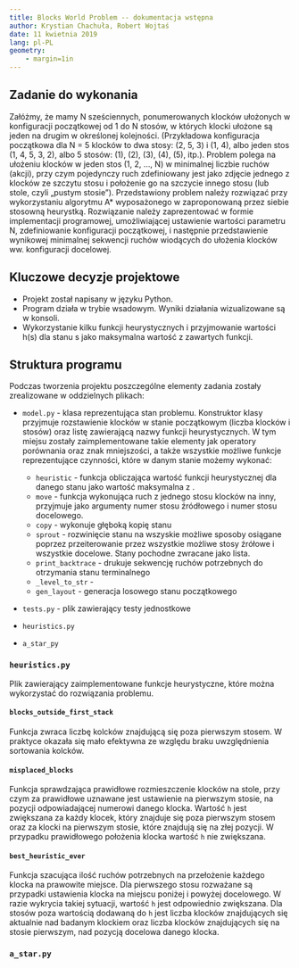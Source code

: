 ```yaml
---
title: Blocks World Problem -- dokumentacja wstępna
author: Krystian Chachuła, Robert Wojtaś
date: 11 kwietnia 2019
lang: pl-PL
geometry:
    - margin=1in
---
```

## Zadanie do wykonania

Załóżmy, że mamy N sześciennych, ponumerowanych klocków ułożonych w konfiguracji początkowej od 1 do N stosów, w których klocki ułożone są jeden na drugim w określonej kolejności. 
(Przykładowa konfiguracja początkowa dla N = 5 klocków to dwa stosy: (2, 5, 3) i (1, 4), albo jeden stos (1, 4, 5, 3, 2), albo 5 stosów: (1), (2), (3), (4), (5), itp.). 
Problem polega na ułożeniu klocków w jeden stos (1, 2, …, N) w minimalnej liczbie ruchów (akcji), przy czym pojedynczy ruch zdefiniowany jest jako zdjęcie jednego z klocków ze szczytu 
stosu i położenie go na szczycie innego stosu (lub stole, czyli „pustym stosie”). Przedstawiony problem należy rozwiązać przy wykorzystaniu algorytmu A* wyposażonego w zaproponowaną 
przez siebie stosowną heurystką. Rozwiązanie należy zaprezentować w formie implementacji programowej, umożliwiającej ustawienie wartości parametru N, zdefiniowanie konfiguracji 
początkowej, i następnie przedstawienie wynikowej minimalnej sekwencji ruchów wiodących do ułożenia klocków ww. konfiguracji docelowej.

## Kluczowe decyzje projektowe

* Projekt został napisany w języku Python.
* Program działa w trybie wsadowym. Wyniki działania wizualizowane są w konsoli.
* Wykorzystanie kilku funkcji heurystycznych i przyjmowanie wartości h(s) dla stanu s jako maksymalna wartość z zawartych funkcji.

## Struktura programu

Podczas tworzenia projektu poszczególne elementy zadania zostały zrealizowane w oddzielnych plikach:

* `model.py` - klasa reprezentująca stan problemu. Konstruktor klasy przyjmuje rozstawienie klocków w stanie początkowym (liczba klocków i stosów) oraz listę zawierającą nazwy funkcji heurystycznych.
 W tym miejsu zostały zaimplementowane takie elementy jak operatory porównania oraz znak mniejszości, a także wszystkie możliwe funkcje reprezentujące czynności, które w danym 
 stanie możemy wykonać:
	* `heuristic` - funkcja obliczająca wartość funkcji heurystycznej dla danego stanu jako wartość maksymalna z .
	* `move` - funkcja wykonująca ruch z jednego stosu klocków na inny, przyjmuje jako argumenty numer stosu źródłowego i numer stosu docelowego.
	* `copy` - wykonuje głęboką kopię stanu 
	* `sprout` - rozwinięcie stanu na wszyskie możliwe sposoby osiągane poprzez przeiterowanie przez wszystkie możliwe stosy źrółowe i wszystkie docelowe. Stany pochodne zwracane jako lista.
	* `print_backtrace` - drukuje sekwencję ruchów potrzebnych do otrzymania stanu terminalnego
	* `_level_to_str` -
	* `gen_layout` - generacja losowego stanu początkowego	

* `tests.py` - plik zawierający testy jednostkowe	
* `heuristics.py` 
* `a_star_py`

### `heuristics.py` 

Plik zawierający zaimplementowane funkcje heurystyczne, które można wykorzystać do rozwiązania problemu.

#### `blocks_outside_first_stack`

Funkcja zwraca liczbę kolcków znajdującą się poza pierwszym stosem. W praktyce okazała się mało efektywna ze względu braku uwzględnienia sortowania kolcków.

#### `misplaced_blocks`

Funkcja sprawdzająca prawidłowe rozmieszczenie klocków na stole, przy czym za prawidłowe uznawane jest ustawienie na pierwszym stosie, na pozycji odpowiadającej numerowi 
danego klocka. Wartość `h` jest zwiększana za każdy klocek, który znajduje się poza pierwszym stosem oraz za klocki na pierwszym stosie, które znajdują się na złej pozycji. 
W przypadku prawidłowego położenia klocka wartość `h` nie zwiększana.

#### `best_heuristic_ever`

Funkcja szacująca ilość ruchów potrzebnych na przełożenie każdego klocka na prawowite miejsce. Dla pierwszego stosu rozważane są przypadki ustawienia klocka na miejscu 
poniżej i powyżej docelowego. W razie wykrycia takiej sytuacji, wartość `h` jest odpowiednio zwiększana. Dla stosów poza wartością dodawaną do `h` jest liczba klocków 
znajdujących się aktualnie nad badanym klockiem oraz liczba klocków znajdujących się na stosie pierwszym, nad pozycją docelowa danego klocka. 

### `a_star.py`


